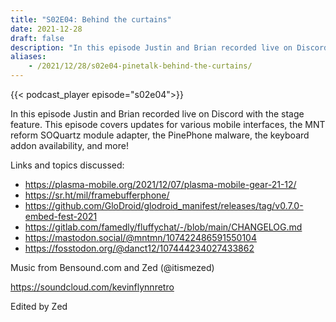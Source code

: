 ```yaml
---
title: "S02E04: Behind the curtains"
date: 2021-12-28
draft: false
description: "In this episode Justin and Brian recorded live on Discord with the stage feature. This episode covers updates for various mobile interfaces, the MNT reform SOQuartz module adapter, the PinePhone malware, the keyboard addon availability, and more!"
aliases:
    - /2021/12/28/s02e04-pinetalk-behind-the-curtains/
---
```


{{< podcast_player episode="s02e04">}}

In this episode Justin and Brian recorded live on Discord with the stage feature. This episode covers updates for various mobile interfaces, the MNT reform SOQuartz module adapter, the PinePhone malware, the keyboard addon availability, and more!

Links and topics discussed:

* https://plasma-mobile.org/2021/12/07/plasma-mobile-gear-21-12/
* https://sr.ht/mil/framebufferphone/
* https://github.com/GloDroid/glodroid_manifest/releases/tag/v0.7.0-embed-fest-2021
* https://gitlab.com/famedly/fluffychat/-/blob/main/CHANGELOG.md
* https://mastodon.social/@mntmn/107422486591550104
* https://fosstodon.org/@danct12/107444234027433862

Music from Bensound.com and Zed (@itismezed)

https://soundcloud.com/kevinflynnretro

Edited by Zed
